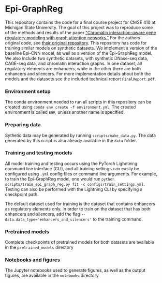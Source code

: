 # Epi-GraphReg

This repository contains the code for a final course project for CMSE 410 at Michigan State University. The goal of this project was to reproduce some of the methods and results of the paper ["Chromatin interaction–aware gene regulatory modeling with graph attention networks."](https://pubmed.ncbi.nlm.nih.gov/35396274/) For the authors' original code, see [their original repository](https://github.com/karbalayghareh/GraphReg/). This repository has code for training similar models on synthetic datasets. We implement a version of the baseline Epi-CNN model, as well as a version of the Epi-GraphReg model. We also include two synthetic datasets, with synthetic DNase-seq data, CAGE-seq data, and chromatin interaction graphs. In one dataset, all regulatory elements are enhancers, while in the other there are both enhancers and silencers. For more implementation details about both the models and the datasets see the included technical report `FinalReport.pdf`.

### Environment setup
The conda environment needed to run all scripts in this repository can be created using `conda env create -f environment.yml`. The created environment is called `EGR`, unless another name is specified.

### Preparing data
Sythetic data may be generated by running `scripts/make_data.py`. The data generated by this script is also already available in the `data` folder.

### Training and testing models 
All model training and testing occurs using the PyTorch Lighntning command line interface (CLI), and all training settings can easily be configured using `.yml` config files or command line arguments. For example, to train the Epi-GraphReg model, one would run `python scripts/train_epi_graph_reg.py fit -c configs/train_settings.yml`. Testing can also be performed with the Lightning CLI by specifying a checkpoint path.

The default dataset used for training is the dataset that contains enhancers as regulatory elements only. In order to train on the dataset that has both enhancers and silencers, add the flag `--data.data_type='enhancers_and_silencers'` to the training command.

### Pretrained models
Complete checkpoints of pretrained models for both datasets are available in the `pretrained_models` directory

### Notebooks and figures

The Jupyter notebooks used to generate figures, as well as the output figures, are available in the `notebooks` directory.
